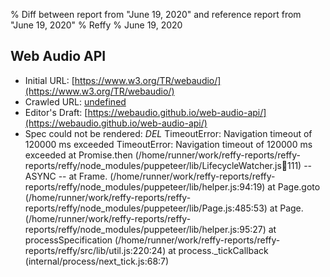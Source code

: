 % Diff between report from "June 19, 2020" and reference report from "June 19, 2020"
% Reffy
% June 19, 2020

## Web Audio API

- Initial URL: [https://www.w3.org/TR/webaudio/](https://www.w3.org/TR/webaudio/)
- Crawled URL: [undefined](undefined)
- Editor's Draft: [https://webaudio.github.io/web-audio-api/](https://webaudio.github.io/web-audio-api/)
- Spec could not be rendered: *DEL* TimeoutError: Navigation timeout of 120000 ms exceeded TimeoutError: Navigation timeout of 120000 ms exceeded
    at Promise.then (/home/runner/work/reffy-reports/reffy-reports/reffy/node_modules/puppeteer/lib/LifecycleWatcher.js:100:111)
  -- ASYNC --
    at Frame.<anonymous> (/home/runner/work/reffy-reports/reffy-reports/reffy/node_modules/puppeteer/lib/helper.js:94:19)
    at Page.goto (/home/runner/work/reffy-reports/reffy-reports/reffy/node_modules/puppeteer/lib/Page.js:485:53)
    at Page.<anonymous> (/home/runner/work/reffy-reports/reffy-reports/reffy/node_modules/puppeteer/lib/helper.js:95:27)
    at processSpecification (/home/runner/work/reffy-reports/reffy-reports/reffy/src/lib/util.js:220:24)
    at process._tickCallback (internal/process/next_tick.js:68:7)


